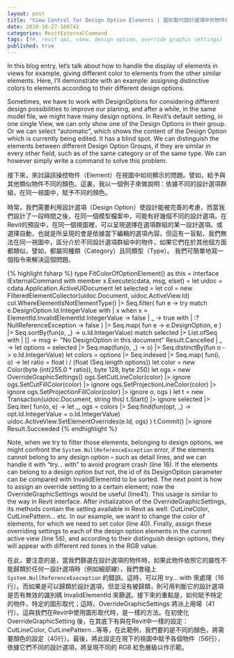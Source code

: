 ```yaml
---
layout: post
title: "View Control for Design Option Elements | 圖形取代設計選項中的物件顏色"
date: 2018-10-27-160742 
categories: RevitExternalCommand
tags: [f#, revit api, view, design option, override graphic settings]
published: true
---
```

<script src="/assets/signup/signup.js"></script>
<signup-component></signup-component>

In this blog entry, let’s talk about how to handle the display of elements in views for example, giving different color to elements from the other similar elements. Here, I’ll demonstrate with an example: assigning distinctive colors to elements according to their different design options. 

Sometimes, we have to work with DesignOptions for considering different design possibilities to improve our planing, and after a while, in the same model file, we might have many design options. In Revit’s default setting, in one single View, we can only show one of the Design Options in their group. Or we can select “automatic”, which shows the content of the Design Option which is currently being edited. It has a blind spot. We can distinguish the elements between different Design Option Groups, if they are similar in every other field, such as of the same category or of the same type.
We can however simply write a command to solve this problem.

接下來，來討論該操控物件（Element）在視圖中如何顯示的問題。譬如，給予與其他類似物件不同的顏色。這裏，我以一個例子來做說明：依據不同的設計選項群組，在同一視圖中，賦予不同的顏色。

時常，我們需要利用設計選項（Design Option）使設計能被完善的考慮，而當我們設計了一段時間之後，在同一個模型檔案中，可能有好幾個不同的設計選項。在Revit的預設中，在同一個視圖裡，可以呈現選擇在選項群組的某一設計選項。或選擇自動，也就是所呈現的會是依據當下編輯的選項內容。但這有一盲點，我們無法在同一視圖中，區分介於不同設計選項群組中的物件，如果它們在於其他個方面都類似，譬如，都屬同種類（Category）且同類型（Type）。
我們可簡單地寫一個指令來解決這個問題。

{% highlight fsharp %}
type FitColorOfOptionElement() as this =
  interface IExternalCommand with
    member x.Execute(cdata, msg, elset) =
      let uidoc = cdata.Application.ActiveUIDocument
      let selected =
        let col = new FilteredElementCollector(uidoc.Document, uidoc.ActiveView.Id)
        col.WhereElementIsNotElementType()
        |> Seq.filter(
          fun e -> 
            try
              match e.DesignOption.Id.IntegerValue with
              | x when x = ElementId.InvalidElementId.IntegerValue -> false
              | _ -> true
            with
            | :? NullReferenceException -> false
        )
        |> Seq.map(
          fun e -> e.DesignOption, e
        )
        |> Seq.sortBy(fun(o, _) -> o.Id.IntegerValue)
      match selected |> List.ofSeq with
      | [] ->
        msg <- "No DesignOption in this document"
        Result.Cancelled
      | _ ->
        let options =
          selected |> Seq.map(fun(o, _) -> o) |> Seq.distinctBy(fun o -> o.Id.IntegerValue)
        let colors =
          options 
          |> Seq.indexed
          |> Seq.map(
            fun(i, o) -> 
              let ratio = float i / (float (Seq.length options))
              let color = new Color(byte (int(255.0 * ratio)), byte 128, byte 250)
              let ogs = new OverrideGraphicSettings()
              ogs.SetCutLineColor(color) |> ignore
              ogs.SetCutFillColor(color) |> ignore
              ogs.SetProjectionLineColor(color) |> ignore
              ogs.SetProjectionFillColor(color) |> ignore
              o, ogs
          )
        let t = new Transaction(uidoc.Document, string this)
        t.Start() |> ignore
        selected
        |> Seq.iter(
          fun(o, e) ->
            let _, ogs = 
              colors 
              |> Seq.find(fun(opt, _) -> opt.Id.IntegerValue = o.Id.IntegerValue)
            uidoc.ActiveView.SetElementOverrides(e.Id, ogs)
        )
        t.Commit() |> ignore
        Result.Succeeded
{% endhighlight %}

Note, when we try to filter those elements, belonging to design options, we might confront the ``System.NullReferenceException`` error, if the elements cannot belong to any design option – such as detail lines, and we can handle it with “try… with” to avoid program crash (line 16). If the elements can belong to a design option but not, the id of its DesignOption parameter can be compared with InvalidElementId to be sorted. The next point is how to assign an override setting to a certain element; now the OverrideGraphicSettings would be useful (line41). This usage is similar to the way in Revit interface. After initialization of the OverrideGraphicSettings, its methods contain the setting available in Revit as well: CutLineColor, CutLinePattern… etc. In our example, we want to change the color of elements, for which we need to set color (line 40). Finally, assign these overriding settings to each of the design option elements in the current active view (line 56), and according to their distinguish design options, they will appear with different red tones in the RGB value.

在此，要注意的是，當我們篩選在設計選項的物件時，如果此物件依照它的屬性不能歸類於任何一設計選項時（例如細部線），我們會碰上 ``System.NullReferenceExeception`` 的錯誤。這時，可以用 try… with 來處理（16行）。而如果是可以歸類於設計選項，但並沒有被歸類，則可用判斷它的設計選項是否有無效的識別碼 InvalidElementId 來篩選。接下來的重點是，如何賦予特定的物件，特定的圖形取代；這時，OverrideGraphicSettings 將派上用場（41行）。這與我們在Revit中使用圖形取代時，是一樣的方法。在初使化 OverrideGraphicSetting 後，在其底下有與在Revit中一樣的設定：CutLineColor, CutLinePattern…等等，在此範例，我們要的是不同的顏色，將需要顏色的設定（40行）。最後，將此設定在現下的視圖中賦予各個物件（56行），依據它們不同的設計選項，將呈現不同的 RGB 紅色層級以作示範。